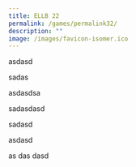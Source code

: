 ```yaml
---
title: ELLB 22
permalink: /games/permalink32/
description: ""
image: /images/favicon-isomer.ico
---
```

asdasd

sadas


asdasdsa

sadasdasd



sadasd

asdasd

as
das
dasd